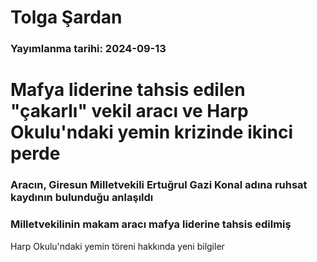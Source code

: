 # Tolga Şardan

### Yayımlanma tarihi: 2024-09-13

# Mafya liderine tahsis edilen "çakarlı" vekil aracı ve Harp Okulu'ndaki yemin krizinde ikinci perde


### Aracın, Giresun Milletvekili Ertuğrul Gazi Konal adına ruhsat kaydının bulunduğu anlaşıldı


### Milletvekilinin makam aracı mafya liderine tahsis edilmiş

Harp Okulu'ndaki yemin töreni hakkında yeni bilgiler

